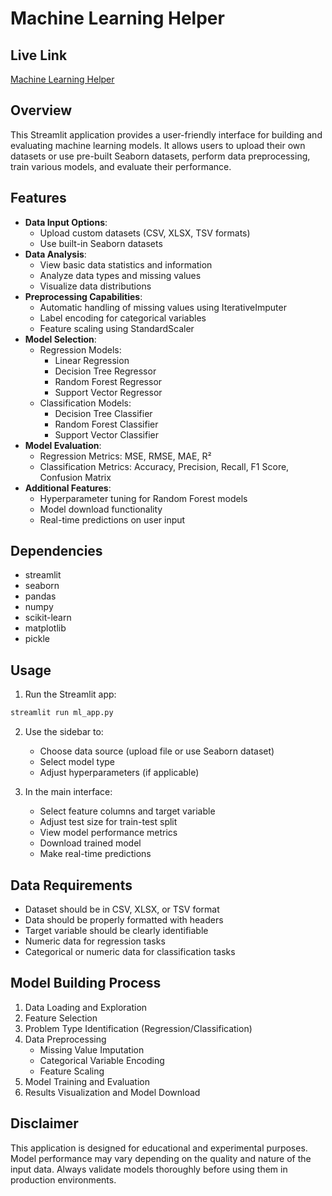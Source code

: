 # Machine Learning Helper

## Live Link

[Machine Learning Helper](https://machine-learning-buddy.streamlit.app/)

## Overview

This Streamlit application provides a user-friendly interface for building and evaluating machine learning models. It allows users to upload their own datasets or use pre-built Seaborn datasets, perform data preprocessing, train various models, and evaluate their performance.

## Features

- **Data Input Options**:
  - Upload custom datasets (CSV, XLSX, TSV formats)
  - Use built-in Seaborn datasets
- **Data Analysis**:
  - View basic data statistics and information
  - Analyze data types and missing values
  - Visualize data distributions
- **Preprocessing Capabilities**:
  - Automatic handling of missing values using IterativeImputer
  - Label encoding for categorical variables
  - Feature scaling using StandardScaler
- **Model Selection**:
  - Regression Models:
    - Linear Regression
    - Decision Tree Regressor
    - Random Forest Regressor
    - Support Vector Regressor
  - Classification Models:
    - Decision Tree Classifier
    - Random Forest Classifier
    - Support Vector Classifier
- **Model Evaluation**:
  - Regression Metrics: MSE, RMSE, MAE, R²
  - Classification Metrics: Accuracy, Precision, Recall, F1 Score, Confusion Matrix
- **Additional Features**:
  - Hyperparameter tuning for Random Forest models
  - Model download functionality
  - Real-time predictions on user input

## Dependencies

- streamlit
- seaborn
- pandas
- numpy
- scikit-learn
- matplotlib
- pickle

## Usage

1. Run the Streamlit app:
```bash
streamlit run ml_app.py
```

2. Use the sidebar to:
   - Choose data source (upload file or use Seaborn dataset)
   - Select model type
   - Adjust hyperparameters (if applicable)

3. In the main interface:
   - Select feature columns and target variable
   - Adjust test size for train-test split
   - View model performance metrics
   - Download trained model
   - Make real-time predictions

## Data Requirements

- Dataset should be in CSV, XLSX, or TSV format
- Data should be properly formatted with headers
- Target variable should be clearly identifiable
- Numeric data for regression tasks
- Categorical or numeric data for classification tasks

## Model Building Process

1. Data Loading and Exploration
2. Feature Selection
3. Problem Type Identification (Regression/Classification)
4. Data Preprocessing
   - Missing Value Imputation
   - Categorical Variable Encoding
   - Feature Scaling
5. Model Training and Evaluation
6. Results Visualization and Model Download

## Disclaimer

This application is designed for educational and experimental purposes. Model performance may vary depending on the quality and nature of the input data. Always validate models thoroughly before using them in production environments.